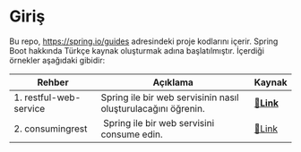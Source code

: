 # Giriş
Bu repo, https://spring.io/guides adresindeki proje kodlarını içerir. Spring Boot hakkında Türkçe kaynak oluşturmak adına başlatılmıştır. İçerdiği örnekler aşağıdaki gibidir: 

|Rehber|Açıklama|Kaynak|
|--|--|--|
|1. restful-web-service| Spring ile bir web servisinin nasıl oluşturulacağını öğrenin.|[🔗**Link**](https://spring.io/guides/gs/rest-service/)|
|2. consumingrest | Spring ile bir web servisini consume edin. | [🔗Link](https://spring.io/guides/gs/consuming-rest/) |
